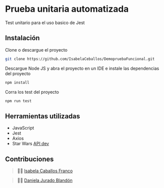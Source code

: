 # Prueba unitaria automatizada
Test unitario para el uso basico de Jest

## Instalación

Clone o descargue el proyecto
```bash
git clone https://github.com/IsabelaCeballos/DemopruebaFuncional.git
```
Descargue Node JS y abra el proyecto en un IDE e instale las dependencias del proyecto
```bash
npm install
```
Corra los test del proyecto
```bash
npm run test
```

## Herramientas utilizadas

- JavaScript
- Jest
- Axios
- Star Wars [API dev](https://swapi.dev/)


## Contribuciones
> 👩‍💻 [Isabela Caballos Franco](https://github.com/IsabelaCeballos)

> 👩‍💻 [Daniela Jurado Blandón](https://github.com/dionej11)
